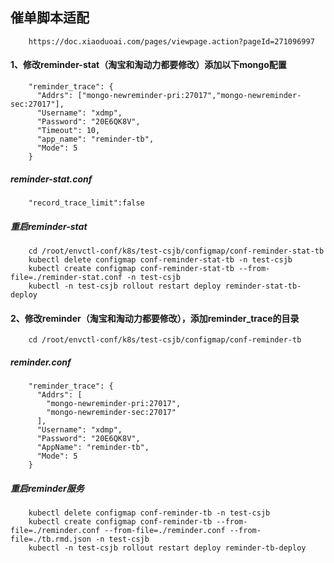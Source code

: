 ##      催单脚本适配
        https://doc.xiaoduoai.com/pages/viewpage.action?pageId=271096997
####   1、修改reminder-stat（淘宝和淘动力都要修改）添加以下mongo配置
        "reminder_trace": {
          "Addrs": ["mongo-newreminder-pri:27017","mongo-newreminder-sec:27017"],
          "Username": "xdmp",
          "Password": "20E6QK8V",
          "Timeout": 10,
          "app_name": "reminder-tb",
          "Mode": 5
        }
#####   reminder-stat.conf        
        "record_trace_limit":false
#####   重启reminder-stat
        cd /root/envctl-conf/k8s/test-csjb/configmap/conf-reminder-stat-tb
        kubectl delete configmap conf-reminder-stat-tb -n test-csjb
        kubectl create configmap conf-reminder-stat-tb --from-file=./reminder-stat.conf -n test-csjb
        kubectl -n test-csjb rollout restart deploy reminder-stat-tb-deploy
####   2、修改reminder（淘宝和淘动力都要修改），添加reminder_trace的目录
        cd /root/envctl-conf/k8s/test-csjb/configmap/conf-reminder-tb
#####   reminder.conf
        "reminder_trace": {
          "Addrs": [
            "mongo-newreminder-pri:27017",
            "mongo-newreminder-sec:27017"
          ],
          "Username": "xdmp",
          "Password": "20E6QK8V",
          "AppName": "reminder-tb",
          "Mode": 5
        }
#####   重启reminder服务
        kubectl delete configmap conf-reminder-tb -n test-csjb
        kubectl create configmap conf-reminder-tb --from-file=./reminder.conf --from-file=./reminder.conf --from-file=./tb.rmd.json -n test-csjb
        kubectl -n test-csjb rollout restart deploy reminder-tb-deploy  